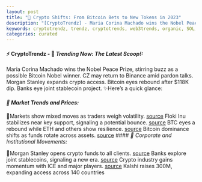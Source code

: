 ```yaml
---
layout: post
title: "🌇 Crypto Shifts: From Bitcoin Bets to New Tokens in 2023"
description: "[CryptoTrendz] - Maria Corina Machado wins the Nobel Peace Prize, stirring buzz as a possible Bitcoin Nobel winner. CZ may return to Binance amid pardon talks. Morgan Stanley expands crypto access. Bitcoin eyes rebound after $118K dip. Banks eye joint stablecoin project."
keywords: cryptotrendz, trendz, cryptotrends, web3trends, organic, SOL, Airdrop, crypto, Binance, BlackRock, Bitcoin, CEO, Altcoin, Ethereum, BTC, Token
categories: curated
---
```


#### ⚡ CryptoTrendz - 📌 *Trending Now: The Latest Scoop!:*

Maria Corina Machado wins the Nobel Peace Prize, stirring buzz as a possible Bitcoin Nobel winner. CZ may return to Binance amid pardon talks. Morgan Stanley expands crypto access. Bitcoin eyes rebound after $118K dip. Banks eye joint stablecoin project. ✨Here’s a quick glance:


#### *🔖  Market Trends and Prices:*  

🔹Markets show mixed moves as traders weigh volatility. [source](https://s.avyag.com/zxr7) Floki Inu stabilizes near key support, signaling a potential bounce. [source](https://s.avyag.com/lzr8) BTC eyes a rebound while ETH and others show resilience. [source](https://s.avyag.com/8sac) Bitcoin dominance shifts as funds rotate across assets. [source](https://s.avyag.com/sn8c) #### *🔖  Corporate and Institutional Movements:*  

🔹Morgan Stanley opens crypto funds to all clients. [source](https://s.avyag.com/cin6) Banks explore joint stablecoins, signaling a new era. [source](https://s.avyag.com/5qe8) Crypto industry gains momentum with ICE and major players. [source](https://s.avyag.com/1dwc) Kalshi raises 300M, expanding access across 140 countries